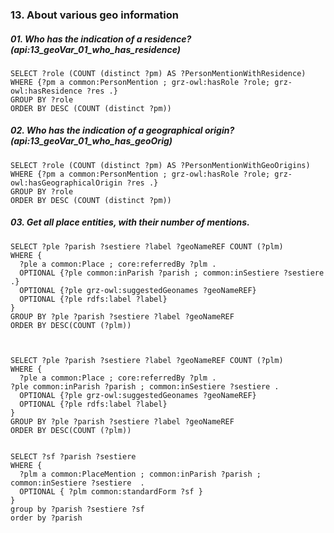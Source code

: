 ### 13. About various geo information

##### 01. Who has the indication of a residence? (api:13_geoVar_01_who_has_residence)
```sparql
SELECT ?role (COUNT (distinct ?pm) AS ?PersonMentionWithResidence)
WHERE {?pm a common:PersonMention ; grz-owl:hasRole ?role; grz-owl:hasResidence ?res .}
GROUP BY ?role 
ORDER BY DESC (COUNT (distinct ?pm))
```

##### 02. Who has the indication of a geographical origin? (api:13_geoVar_01_who_has_geoOrig)
```sparql
SELECT ?role (COUNT (distinct ?pm) AS ?PersonMentionWithGeoOrigins)
WHERE {?pm a common:PersonMention ; grz-owl:hasRole ?role; grz-owl:hasGeographicalOrigin ?res .}
GROUP BY ?role 
ORDER BY DESC (COUNT (distinct ?pm))
```

##### 03. Get all place entities, with their number of mentions.
```sparql
SELECT ?ple ?parish ?sestiere ?label ?geoNameREF COUNT (?plm)
WHERE {
  ?ple a common:Place ; core:referredBy ?plm .
  OPTIONAL {?ple common:inParish ?parish ; common:inSestiere ?sestiere .}
  OPTIONAL {?ple grz-owl:suggestedGeonames ?geoNameREF}
  OPTIONAL {?ple rdfs:label ?label}
} 
GROUP BY ?ple ?parish ?sestiere ?label ?geoNameREF 
ORDER BY DESC(COUNT (?plm))



SELECT ?ple ?parish ?sestiere ?label ?geoNameREF COUNT (?plm)
WHERE {
  ?ple a common:Place ; core:referredBy ?plm .
?ple common:inParish ?parish ; common:inSestiere ?sestiere .
  OPTIONAL {?ple grz-owl:suggestedGeonames ?geoNameREF}
  OPTIONAL {?ple rdfs:label ?label}
} 
GROUP BY ?ple ?parish ?sestiere ?label ?geoNameREF 
ORDER BY DESC(COUNT (?plm))


SELECT ?sf ?parish ?sestiere 
WHERE {
  ?plm a common:PlaceMention ; common:inParish ?parish ; common:inSestiere ?sestiere  .
  OPTIONAL { ?plm common:standardForm ?sf }
} 
group by ?parish ?sestiere ?sf
order by ?parish

```
